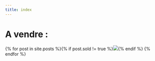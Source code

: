 ```yaml
---
title: index
---
```

# A vendre :

{% for post in site.posts %}{% if post.sold != true %}<a href="{{ site.baseurl }}{{ post.url }}"><img src="{{ site.baseurl }}/assets/{{ post.permalink }}.png"/></a>{% endif %} {% endfor %}
